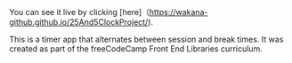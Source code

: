 You can see it live by clicking [here]（https://wakana-github.github.io/25And5ClockProject/).

This is a timer app that alternates between session and break times. 
It was created as part of the freeCodeCamp Front End Libraries curriculum.
